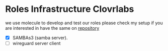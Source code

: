 # Roles Infrastructure Clovrlabs

we use molecule to develop and test our roles please check my setup if you are interested in have the same on [repository](https://github.com/Orpere/molecule-setup)

- [x] SAMBAs3 (samba server).
- [ ] wireguard server client
